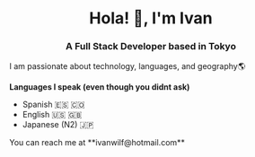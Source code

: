 <h1 align="center">Hola! 👋, I'm Ivan</h1>
<h3 align="center">A Full Stack Developer based in Tokyo</h3>

<p>I am passionate about technology, languages, and geography🌎</p>
<p><b>Languages I speak (even though you didnt ask)</b></p>
<ul>
  <li>Spanish 🇪🇸 🇨🇴</li>
  <li>English 🇺🇸 🇬🇧</li>
  <li>Japanese (N2) 🇯🇵</li>
</ul>
<p></p>
You can reach me at **ivanwilf@hotmail.com**
